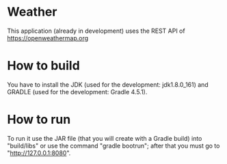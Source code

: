 Weather
=======

This application (already in development) uses the REST API of https://openweathermap.org

How to build
=======

You have to install the JDK (used for the development: jdk1.8.0_161) and GRADLE (used for the development: Gradle 4.5.1).

How to run
=======

To run it use the JAR file (that you will create with a Gradle build) into "build/libs" or use the command "gradle bootrun"; after that you must go to "http://127.0.0.1:8080".
